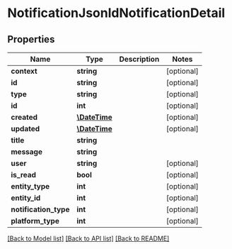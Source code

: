 # NotificationJsonldNotificationDetail

## Properties
Name | Type | Description | Notes
------------ | ------------- | ------------- | -------------
**context** | **string** |  | [optional] 
**id** | **string** |  | [optional] 
**type** | **string** |  | [optional] 
**id** | **int** |  | [optional] 
**created** | [**\DateTime**](\DateTime.md) |  | [optional] 
**updated** | [**\DateTime**](\DateTime.md) |  | [optional] 
**title** | **string** |  | 
**message** | **string** |  | 
**user** | **string** |  | [optional] 
**is_read** | **bool** |  | [optional] 
**entity_type** | **int** |  | [optional] 
**entity_id** | **int** |  | [optional] 
**notification_type** | **int** |  | [optional] 
**platform_type** | **int** |  | [optional] 

[[Back to Model list]](../../README.md#documentation-for-models) [[Back to API list]](../../README.md#documentation-for-api-endpoints) [[Back to README]](../../README.md)

